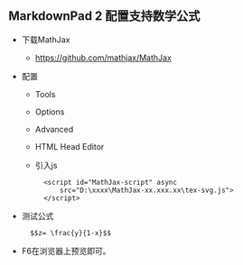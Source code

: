 ## MarkdownPad 2 配置支持数学公式
- 下载MathJax
	- https://github.com/mathjax/MathJax
- 配置
	- Tools
	- Options
	- Advanced
	- HTML Head Editor
	- 引入js

			<script id="MathJax-script" async
			    src="D:\xxxx\MathJax-xx.xxx.xx\tex-svg.js">
			</script>
- 测试公式

		$$z= \frac{y}{1-x}$$
- F6在浏览器上预览即可。
